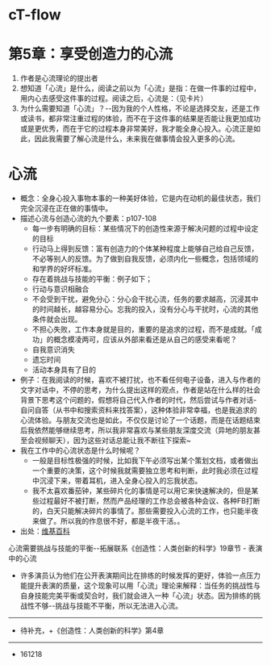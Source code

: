 # cT-flow

# 第5章：享受创造力的心流

1. 作者是心流理论的提出者
2. 想知道「心流」是什么，阅读之前以为「心流」是指：在做一件事的过程中，用内心去感受这件事的过程。阅读之后，心流是：（见卡片）
3. 为什么需要知道「心流」？--因为我的个人性格，不论是选择交友，还是工作或读书，都非常注重过程的体验，而不在于这件事的结果是否能让我更加成功或是更优秀，而在于它的过程本身非常美好，我才能全身心投入。心流正是如此，因此我需要了解心流是什么，未来我在做事情会投入更多的心流。

# 心流

- 概念：全身心投入事物本事的一种美好体验，它是内在动机的最佳状态，我们完全沉浸在正在做的事情中。
- 描述心流与创造心流的九个要素：p107-108
	- 每一步有明确的目标：某些情况下的创造性来源于解决问题的过程中设定的目标
	- 行动马上得到反馈：富有创造力的个体某种程度上能够自己给自己反馈，不必等别人的反馈。为了做到自我反馈，必须内化一些概念，包括领域的和学界的好坏标准。
	- 存在着挑战与技能的平衡：例子如下；
	- 行动与意识相融合
	- 不会受到干扰，避免分心：分心会干扰心流，任务的要求越高，沉浸其中的时间越长，越容易分心。忘我的投入，没有分心与干扰时，心流的其他条件就会出现。
	- 不担心失败，工作本身就是目的，重要的是追求的过程，而不是成就。「成功」的概念模凌两可，应该从外部来看还是从自己的感受来看呢？
	- 自我意识消失
	- 遗忘时间
	- 活动本身具有了目的
- 例子：在我阅读的时候，喜欢不被打扰，也不看任何电子设备，进入与作者的文字对话中，不停的思考，为什么提出这样的观点，作者是站在什么样的社会背景下思考这个问题的，假想将自己代入作者的时代，然后尝试与作者对话-自问自答（从书中和搜索资料来找答案），这种体验非常幸福，也是我追求的心流体验。与朋友交流也是如此，不仅仅是讨论了一个话题，而是在话题结束后我依然能够继续思考，所以我非常喜欢与某些朋友深度交流（异地的朋友甚至会视频聊天），因为这些对话总能让我不断往下探索~
- 我在工作中的心流状态是什么时候呢？
	- 一般是目标性极强的时候，比如我下午必须写出某个策划文档，或者做出一个重要的决策，这个时候我就需要独立思考和判断，此时我必须在过程中沉浸下来，带着耳机，进入全身心投入的忘我状态。
	- 我不太喜欢番茄钟，某些碎片化的事情是可以用它来快速解决的，但是某些过程最好不被打断，然而产品经理的工作总会被各种会议、各种FB打断的，白天只能解决碎片的事情了。那些需要投入心流的工作，也只能半夜来做了。所以我的作息很不好，都是半夜干活。。
- 出处：[维基百科](https://en.wikipedia.org/wiki/Mihaly_Csikszentmihalyi#Flow)

心流需要挑战与技能的平衡--拓展联系《创造性：人类创新的科学》19章节 - 表演中的心流

- 许多演员认为他们在公开表演期间比在排练的时候发挥的更好，体验一点压力能提升表演的质量，这个现象可以用「心流」理论来解释：当任务的挑战性与自身技能完美平衡或契合时，我们就会进入一种「心流」状态。因为排练的挑战性不够--挑战与技能不平衡，所以无法进入心流。

---

- 待补充，+《创造性：人类创新的科学》第4章

---

- 161218